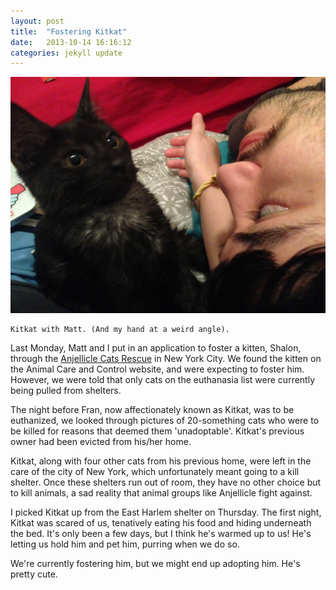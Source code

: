 ```yaml
---
layout: post
title:  "Fostering Kitkat"
date:   2013-10-14 16:16:12
categories: jekyll update
---
```


![](/img/kitkat.jpg)
```
Kitkat with Matt. (And my hand at a weird angle).
```

Last Monday, Matt and I put in an application to foster a kitten, Shalon, through the [Anjellicle Cats Rescue](http://www.anjelliclecats.com/) 
in New York City. We found the kitten on the Animal Care and Control website, and were expecting to foster him. However, we were told
that only cats on the euthanasia list were currently being pulled from shelters.

The night before Fran, now affectionately known as Kitkat, was to be euthanized, we looked through pictures of 
20-something cats who were to be killed for reasons that deemed them 'unadoptable'. Kitkat's previous owner had been evicted from his/her home.

Kitkat, along with four other cats from his previous home, were left in the care of the city of New York, which unfortunately meant going to a kill shelter. Once these shelters run out of room, they have no other choice but to kill animals, a sad reality that animal groups like Anjellicle fight against.

I picked Kitkat up from the East Harlem shelter on Thursday. The first night, Kitkat was scared of us, tenatively eating his food and hiding underneath the bed. It's only been a few days, but I think he's warmed up to us! He's letting us hold him and pet him, purring when we do so.

We're currently fostering him, but we might end up adopting him. He's pretty cute. 